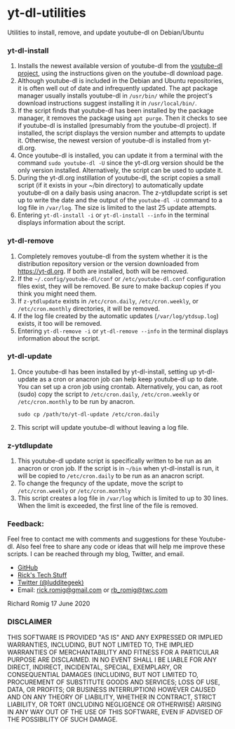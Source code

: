 # yt-dl-utilities

Utilities to install, remove, and update youtube-dl on Debian/Ubuntu

### yt-dl-install

1. Installs the newest available version of youtube-dl from the [youtube-dl project](https://ytdl-org.github.io/youtube-dl/index.html), using the instructions given on the youtube-dl download page.
2. Although youtube-dl is included in the Debian and Ubuntu repositories, it is often well out of date and infrequently updated. The apt package manager usually installs youtube-dl in `/usr/bin/` while the project's download instructions suggest installing it in `/usr/local/bin/`.
3. If the script finds that youtube-dl has been installed by the package manager, it removes the package using `apt purge`. Then it checks to see if youtube-dl is installed (presumably from the youtube-dl project). If installed, the script displays the version number and attempts to update it. Otherwise, the newest version of youtube-dl is installed from yt-dl.org.
4. Once youtube-dl is installed, you can update it from a terminal with the command `sudo youtube-dl -U` since the yt-dl.org version should be the only version installed. Alternatively, the script can be used to update it.
5. During the yt-dl.org instillation of youtube-dl, the script copies a small script (if it exists in your ~/bin directory) to automatically update youtube-dl on a daily basis using anacron. The z-ytdlupdate script is set up to write the date and the output of the `youtube-dl -U` command to a log file in `/var/log`. The size is limited to the last 25 update attempts.
6. Entering `yt-dl-install -i` or `yt-dl-install --info` in the terminal displays information about the script.

### yt-dl-remove

1. Completely removes youtube-dl from the system whether it is the distribution repository version or the version downloaded from <https://yt-dl.org>. If both are installed, both will be removed.
2. If the `~/.config/youtube-dl/conf` or `/etc/youtube-dl.conf` configuration files exist, they will be removed. Be sure to make backup copies if you think you might need them.
3. If `z-ytdlupdate` exists in `/etc/cron.daily`, `/etc/cron.weekly`, or `/etc/cron.monthly` directories, it will be removed.
4. If the log file created by the automatic updates (`/var/log/ytdsup.log`) exists, it too will be removed.
5. Entering `yt-dl-remove -i` or `yt-dl-remove --info` in the terminal displays information about the script.

### yt-dl-update

1. Once youtube-dl has been installed by yt-dl-install, setting up yt-dl-update as a cron or anacron job can help keep youtube-dl up to date. You can set up a cron job using crontab. Alternatively, you can, as root (sudo) copy the script to `/etc/cron.daily`, `/etc/cron.weekly` or `/etc/cron.monthly` to be run by anacron.
   
   ```
   sudo cp /path/to/yt-dl-update /etc/cron.daily
   ```

2. This script will update youtube-dl without leaving a log file.

### z-ytdlupdate

1. This youtube-dl update script is specifically written to be run as an anacron or cron job. If the script is in `~/bin` when yt-dl-install is run, it will be copied to `/etc/cron.daily` to be run as an anacron script.
2. To change the frequncy of the update, move the script to `/etc/cron.weekly` or `/etc/cron.monthly`
3. This script creates a log file in `/var/log` which is limited to up to 30 lines.  When the limit is exceeded, the first line of the file is removed.

### Feedback:

Feel free to contact me with comments and suggestions for these Youtube-dl. Also feel free to share any code or ideas that will help me improve these scripts. I can be reached through my blog, Twitter, and email.

* [GitHub](https://github.com/RickRomig/yt-dl-utilities.git)
* [Rick's Tech Stuff](https://ricktech.wordpress.com)
* [Twitter (@ludditegeek)](https://twitter.com/ludditegeek)
* Email: [rick.romig@gmail.com]() or [rb_romig@twc.com]()

Richard Romig
17 June 2020

### DISCLAIMER

THIS SOFTWARE IS PROVIDED "AS IS" AND ANY EXPRESSED OR IMPLIED WARRANTIES, INCLUDING, BUT NOT LIMITED TO, THE IMPLIED WARRANTIES OF MERCHANTABILITY AND FITNESS FOR A PARTICULAR PURPOSE ARE DISCLAIMED. IN NO EVENT SHALL I BE LIABLE FOR ANY DIRECT, INDIRECT, INCIDENTAL, SPECIAL, EXEMPLARY, OR CONSEQUENTIAL DAMAGES (INCLUDING, BUT NOT LIMITED TO, PROCUREMENT OF SUBSTITUTE GOODS AND SERVICES; LOSS OF USE, DATA, OR PROFITS; OR BUSINESS INTERRUPTION) HOWEVER CAUSED AND ON ANY THEORY OF LIABILITY, WHETHER IN CONTRACT, STRICT LIABILITY, OR TORT (INCLUDING NEGLIGENCE OR OTHERWISE) ARISING IN ANY WAY OUT OF THE USE OF THIS SOFTWARE, EVEN IF ADVISED OF THE POSSIBILITY OF SUCH DAMAGE.
